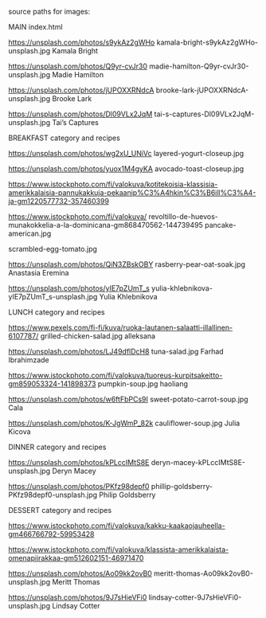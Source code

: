 source paths for images:

MAIN index.html

https://unsplash.com/photos/s9ykAz2gWHo kamala-bright-s9ykAz2gWHo-unsplash.jpg Kamala Bright

https://unsplash.com/photos/Q9yr-cvJr30 madie-hamilton-Q9yr-cvJr30-unsplash.jpg Madie Hamilton

https://unsplash.com/photos/jUPOXXRNdcA brooke-lark-jUPOXXRNdcA-unsplash.jpg Brooke Lark

https://unsplash.com/photos/Dl09VLx2JqM tai-s-captures-Dl09VLx2JqM-unsplash.jpg Tai’s Captures

BREAKFAST category and recipes

https://unsplash.com/photos/wg2xU_UNiVc layered-yogurt-closeup.jpg

https://unsplash.com/photos/yuox1M4gyKA avocado-toast-closeup.jpg

https://www.istockphoto.com/fi/valokuva/kotitekoisia-klassisia-amerikkalaisia-pannukakkuja-pekaanip%C3%A4hkin%C3%B6ill%C3%A4-ja-gm1220577732-357460399

https://www.istockphoto.com/fi/valokuva/
revoltillo-de-huevos-munakokkelia-a-la-dominicana-gm868470562-144739495 pancake-american.jpg

scrambled-egg-tomato.jpg

https://unsplash.com/photos/QiN3ZBskOBY rasberry-pear-oat-soak.jpg Anastasia Eremina

https://unsplash.com/photos/yIE7pZUmT_s yulia-khlebnikova-yIE7pZUmT_s-unsplash.jpg Yulia Khlebnikova

LUNCH category and recipes

https://www.pexels.com/fi-fi/kuva/ruoka-lautanen-salaatti-illallinen-6107787/ grilled-chicken-salad.jpg
alleksana

https://unsplash.com/photos/LJ49dflDcH8 tuna-salad.jpg Farhad Ibrahimzade

https://www.istockphoto.com/fi/valokuva/tuoreus-kurpitsakeitto-gm859053324-141898373 pumpkin-soup.jpg haoliang

https://unsplash.com/photos/w6ftFbPCs9I sweet-potato-carrot-soup.jpg Cala

https://unsplash.com/photos/K-JgWmP_82k cauliflower-soup.jpg Julia Kicova

DINNER category and recipes

https://unsplash.com/photos/kPLccIMtS8E deryn-macey-kPLccIMtS8E-unsplash.jpg Deryn Macey

https://unsplash.com/photos/PKfz98depf0 phillip-goldsberry-PKfz98depf0-unsplash.jpg Philip Goldsberry

DESSERT category and recipes

https://www.istockphoto.com/fi/valokuva/kakku-kaakaojauheella-gm466766792-59953428

https://www.istockphoto.com/fi/valokuva/klassista-amerikkalaista-omenapiirakkaa-gm512602151-46971470

https://unsplash.com/photos/Ao09kk2ovB0 meritt-thomas-Ao09kk2ovB0-unsplash.jpg Meritt Thomas

https://unsplash.com/photos/9J7sHieVFi0 lindsay-cotter-9J7sHieVFi0-unsplash.jpg Lindsay Cotter
